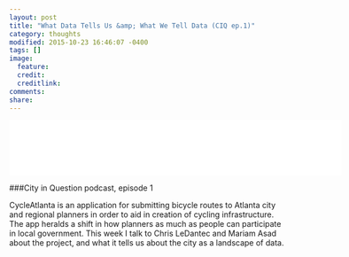 ```yaml
---
layout: post
title: "What Data Tells Us &amp; What We Tell Data (CIQ ep.1)"
category: thoughts
modified: 2015-10-23 16:46:07 -0400
tags: []
image:
  feature: 
  credit: 
  creditlink: 
comments: 
share: 
---
```


<iframe style="border: none" src="//html5-player.libsyn.com/embed/episode/id/3884515/height/360/width/600/theme/standard-mini/direction/no/autoplay/no/autonext/no/thumbnail/no/preload/no/no_addthis/no/" height="100" width="600" scrolling="no"  allowfullscreen webkitallowfullscreen mozallowfullscreen oallowfullscreen msallowfullscreen></iframe>


###City in Question podcast, episode 1

CycleAtlanta is an application for submitting bicycle routes to Atlanta city and regional planners in order to aid in creation of cycling infrastructure. The app heralds a shift in how planners as much as people can participate in local government. This week I talk to Chris LeDantec and Mariam Asad about the project, and what it tells us about the city as a landscape of data.